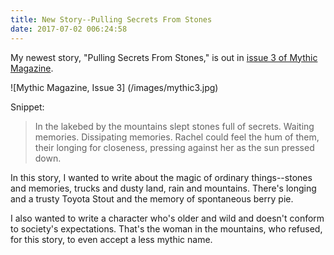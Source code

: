 ```yaml
---
title: New Story--Pulling Secrets From Stones
date: 2017-07-02 006:24:58
---
```

My newest story, "Pulling Secrets From Stones," is out in [issue 3 of Mythic Magazine]( https://www.createspace.com/7272913). 

![Mythic Magazine, Issue 3] (/images/mythic3.jpg)

Snippet:
> In the lakebed by the mountains slept stones full of secrets. Waiting memories. Dissipating memories. Rachel could feel the hum of them, their longing for closeness, pressing against her as the sun pressed down.

In this story, I wanted to write about the magic of ordinary things--stones and memories, trucks and dusty land, rain and mountains. There's longing and a trusty Toyota Stout and the memory of spontaneous berry pie.

I also wanted to write a character who's older and wild and doesn't conform to society's expectations. That's the woman in the mountains, who refused, for this story, to even accept a less mythic name.
